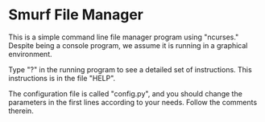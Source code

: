 Smurf File Manager
==================

This is a simple command line file manager program using "ncurses." Despite
being a console program, we assume it is running
in a graphical environment. 

Type "?" in the running program to see a detailed set of instructions.
This instructions is in the file "HELP". 

The configuration file is called "config.py", and you should change
the parameters in the first lines according to your needs. Follow the
comments therein.
